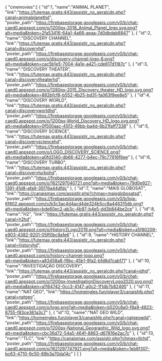 {
	"cinemovies":[
		{
			"id":1,
			"name":"ANIMAL PLANET",
			"link":"https://futemax.gratis:443/assistir_no_geralcdn.php?canal=animalplanethd",
			"poster_path":"https://firebasestorage.googleapis.com/v0/b/chat-caed0.appspot.com/o/1200px-2018_Animal_Planet_logo.svg.png?alt=media&token=2fa53416-64a1-4a66-aeaa-7d0dbdab8847"
		},
		{
			"id":2,
			"name":"DISCOVERY CHANNEL",
			"link":"https://futemax.gratis:443/assistir_no_geralcdn.php?canal=discoveryhd",
			"poster_path":"https://firebasestorage.googleapis.com/v0/b/chat-caed0.appspot.com/o/discovery-channel-logo-8.png?alt=media&token=cac5b1e5-7004-4a1e-a421-cde617d1187c"
		},
		{
			"id":3,
			"name":"DISCOVERY THEATER",
			"link":"https://futemax.gratis:443/assistir_no_geralcdn.php?canal=discoverytheaterhd",
			"poster_path":"https://firebasestorage.googleapis.com/v0/b/chat-caed0.appspot.com/o/1280px-2015_Discovery_theater_HD_logo.svg.png?alt=media&token=882bfcf8-b552-4b25-bd31-fa063f9ee8e5"
		},
		{
			"id":4,
			"name":"DISCOVERY WORLD",
			"link":"https://futemax.gratis:443/assistir_no_geralcdn.php?canal=discoveryworldhd",
			"poster_path":"https://firebasestorage.googleapis.com/v0/b/chat-caed0.appspot.com/o/1200px-World_Discovery_HD_logo.svg.png?alt=media&token=0f500aac-45f3-49bb-ba4d-6b21faff7338"
		},
		{
			"id":5,
			"name":"DISCOVERY SCIENCE",
			"link":"https://futemax.gratis:443/assistir_no_geralcdn.php?canal=discoverysciencehd",
			"poster_path":"https://firebasestorage.googleapis.com/v0/b/chat-caed0.appspot.com/o/LOGO_DISCOVERY_SCIENCE.png?alt=media&token=a0fd3140-db66-4277-b4ec-79c77916f6ee"
		},
		{
			"id":6,
			"name":"DISCOVERY TURBO",
			"link":"https://futemax.gratis:443/assistir_no_geralcdn.php?canal=discoveryturbohd",
			"poster_path":"https://firebasestorage.googleapis.com/v0/b/chat-caed0.appspot.com/o/1621297040721.png?alt=media&token=79d0e927-1391-41d8-afa9-35f76a44dfdc"
		},
		{
			"id":7,
			"name":"MAIS GLOBOSAT",
			"link":"https://canaismax.com/assistir.php?chmax=maisglobosatsd",
			"poster_path":"https://firebasestorage.googleapis.com/v0/b/loja-6f802.appspot.com/o/b3c3ac4d4acd4de324b5cc8a446315db.png?alt=media&token=bde60ec2-ab3c-4b97-b4e5-dd3b844be2ce"
		},
		{
			"id":8,
			"name":"H2",
			"link":"https://futemax.gratis:443/assistir_no_geralcdn.php?canal=h2hd",
			"poster_path":"https://firebasestorage.googleapis.com/v0/b/chat-caed0.appspot.com/o/History2Logo2019.png?alt=media&token=a5f80209-e903-4382-9201-05ff0bc9afe6"
		},
		{
			"id":9,
			"name":"HISTORY CHANNEL",
			"link":"https://futemax.gratis:443/assistir_no_geralcdn.php?canal=historyhd",
			"poster_path":"https://firebasestorage.googleapis.com/v0/b/chat-caed0.appspot.com/o/history-channel-logo.png?alt=media&token=a83458a8-f9bc-45b1-9fa2-bfd8d7cab171"
		},
		{
			"id":10,
			"name":"INVESTIGAÇÃO DISCOVERY",
			"link":"https://futemax.gratis:443/assistir_no_geralcdn.php?canal=idhd",
			"poster_path":"https://firebasestorage.googleapis.com/v0/b/chat-caed0.appspot.com/o/1200px-InvestigationDiscoveryLogo2020.svg.png?alt=media&token=a1164742-0cc3-4147-a0c2-1f1db7b82495"
		},
		{
			"id":11,
			"name":"NAT GEO",
			"link":"https://homeingles.fun/player3/canaishlb.php?canal=natgeo",
			"poster_path":"https://firebasestorage.googleapis.com/v0/b/chat-caed0.appspot.com/o/logo.png?alt=media&token=b520c8a0-f8a9-4823-8755-f83ce361a3c7"
		},
		{
			"id":12,
			"name":"NAT GEO WILD",
			"link":"https://homeingles.fun/player3/canaishlb.php?canal=natgeowild",
			"poster_path":"https://firebasestorage.googleapis.com/v0/b/chat-caed0.appspot.com/o/1200px-National_Geographic_Wild_logo.svg.png?alt=media&token=cbc36d72-54a5-464f-8863-d67816e2ac7c"
		},
		{
			"id":13,
			"name":"TLC",
			"link":"https://canaismax.com/assistir.php?chmax=tlchd",
			"poster_path":"https://firebasestorage.googleapis.com/v0/b/chat-caed0.appspot.com/o/1621297747921.png?alt=media&token=1eb8f307-bc63-4710-9c50-89b3a70da14c"
		}
	]
}
